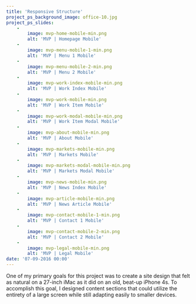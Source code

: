 ```yaml
---
title: 'Responsive Structure'
project_ps_background_image: office-10.jpg
project_ps_slides:
    -
        image: mvp-home-mobile-min.png
        alt: 'MVP | Homepage Mobile'
    -
        image: mvp-menu-mobile-1-min.png
        alt: 'MVP | Menu 1 Mobile'
    -
        image: mvp-menu-mobile-2-min.png
        alt: 'MVP | Menu 2 Mobile'
    -
        image: mvp-work-index-mobile-min.png
        alt: 'MVP | Work Index Mobile'
    -
        image: mvp-work-mobile-min.png
        alt: 'MVP | Work Item Mobile'
    -
        image: mvp-work-modal-mobile-min.png
        alt: 'MVP | Work Item Modal Mobile'
    -
        image: mvp-about-mobile-min.png
        alt: 'MVP | About Mobile'
    -
        image: mvp-markets-mobile-min.png
        alt: 'MVP | Markets Mobile'
    -
        image: mvp-markets-modal-mobile-min.png
        alt: 'MVP | Markets Modal Mobile'
    -
        image: mvp-news-mobile-min.png
        alt: 'MVP | News Index Mobile'
    -
        image: mvp-article-mobile-min.png
        alt: 'MVP | News Article Mobile'
    -
        image: mvp-contact-mobile-1-min.png
        alt: 'MVP | Contact 1 Mobile'
    -
        image: mvp-contact-mobile-2-min.png
        alt: 'MVP | Contact 2 Mobile'
    -
        image: mvp-legal-mobile-min.png
        alt: 'MVP | Legal Mobile'
date: '07-09-2016 00:00'
---
```


One of my primary goals for this project was to create a site design that felt as natural on a 27-inch iMac as it did on an old, beat-up iPhone 4s. To accomplish this goal, I designed content sections that could utilize the entirety of a large screen while still adapting easily to smaller devices.